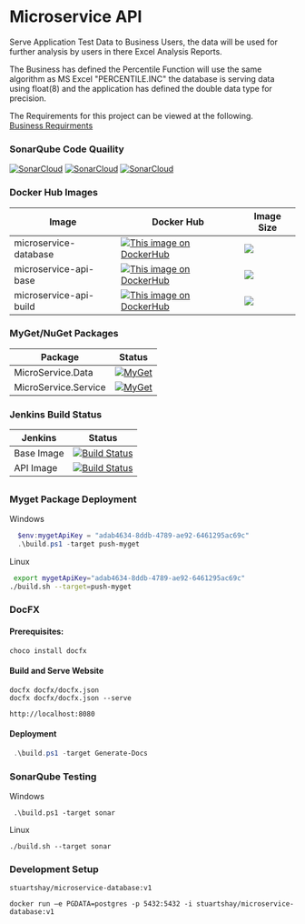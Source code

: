 # Microservice API

Serve Application Test Data to Business Users, the data will be used for further analysis by users in there Excel Analysis Reports.

The Business has defined the Percentile Function will use the same algorithm as MS Excel "PERCENTILE.INC" the database is serving data using float(8) and the application has defined the double data type for precision.

The Requirements for this project can be viewed at the following.     
[Business Requirments](/docfx/articles/requirements.md)

### SonarQube Code Quaility

[![SonarCloud](http://sonar.navigatorglass.com:9000/api/project_badges/measure?project=db762c49b56bd854f8e7fb1d03f7106468a27387&metric=reliability_rating)](http://sonar.navigatorglass.com:9000/dashboard?id=db762c49b56bd854f8e7fb1d03f7106468a27387)
[![SonarCloud](http://sonar.navigatorglass.com:9000/api/project_badges/measure?project=db762c49b56bd854f8e7fb1d03f7106468a27387&metric=security_rating)](http://sonar.navigatorglass.com:9000/dashboard?id=db762c49b56bd854f8e7fb1d03f7106468a27387)
[![SonarCloud](http://sonar.navigatorglass.com:9000/api/project_badges/measure?project=db762c49b56bd854f8e7fb1d03f7106468a27387&metric=sqale_rating)](http://sonar.navigatorglass.com:9000/dashboard?id=db762c49b56bd854f8e7fb1d03f7106468a27387)

### Docker Hub Images 

 Image       |  Docker Hub | Image Size
------------ | ------------- | -------------
microservice-database | [![This image on DockerHub](https://img.shields.io/docker/pulls/stuartshay/microservice-database.svg)](https://hub.docker.com/r/stuartshay/microservice-database/) |[![](https://images.microbadger.com/badges/image/stuartshay/microservice-database.svg)](https://microbadger.com/images/stuartshay/microservice-database "Get your own image badge on microbadger.com") 
microservice-api-base | [![This image on DockerHub](https://img.shields.io/docker/pulls/stuartshay/microservice-api.svg)](https://hub.docker.com/r/stuartshay/microservice-api/)  | [![](https://images.microbadger.com/badges/image/stuartshay/microservice-api.svg)](https://microbadger.com/images/stuartshay/microservice-api "Get your own image badge on microbadger.com") 
microservice-api-build | [![This image on DockerHub](https://img.shields.io/docker/pulls/stuartshay/microservice-api.svg)](https://hub.docker.com/r/stuartshay/microservice-api/) | [![](https://images.microbadger.com/badges/image/stuartshay/microservice-api.svg)](https://microbadger.com/images/stuartshay/microservice-api "Get your own image badge on microbadger.com")


### MyGet/NuGet Packages

 Package | Status  
------------ | -------------
MicroService.Data | [![MyGet](https://img.shields.io/myget/microservice/v/MicroService.Data.svg)](https://www.myget.org/feed/microservice/package/nuget/MicroService.Data)
MicroService.Service | [![MyGet](https://img.shields.io/myget/microservice/v/MicroService.Service.svg)](https://www.myget.org/feed/microservice/package/nuget/MicroService.Service)

### Jenkins Build Status

 Jenkins | Status  
------------ | -------------
Base Image | [![Build Status](https://jenkins.navigatorglass.com/buildStatus/icon?job=MicroService/microservice-api-base)](https://jenkins.navigatorglass.com/job/MicroService/job/microservice-api-base/)
API  Image | [![Build Status](https://jenkins.navigatorglass.com/buildStatus/icon?job=MicroService/microservice-api-build)](https://jenkins.navigatorglass.com/job/MicroService/job/microservice-api-build/)

##

### Myget Package Deployment

Windows

```powershell
  $env:mygetApiKey = "adab4634-8ddb-4789-ae92-6461295ac69c"
  .\build.ps1 -target push-myget
```

Linux
 
```bash
 export mygetApiKey="adab4634-8ddb-4789-ae92-6461295ac69c"
./build.sh --target=push-myget
```

### DocFX

#### Prerequisites:

```
choco install docfx
```

#### Build and Serve Website

```
docfx docfx/docfx.json
docfx docfx/docfx.json --serve
```

```
http://localhost:8080
```

#### Deployment 
```powershell
 .\build.ps1 -target Generate-Docs
```

### SonarQube Testing

Windows

```
 .\build.ps1 -target sonar
```

Linux
```
./build.sh --target sonar
```

### Development Setup

```
stuartshay/microservice-database:v1

docker run —e PGDATA=postgres -p 5432:5432 -i stuartshay/microservice-database:v1

```
